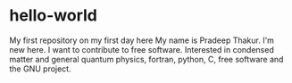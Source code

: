 # hello-world
My first repository on my first day here
My name is Pradeep Thakur. I'm new here. I want to contribute to free software.
Interested in condensed matter and general quantum physics, fortran, python, C, free software and the GNU project.
